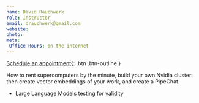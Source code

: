 ```yaml
---
name: David Rauchwerk
role: Instructor
email: drauchwerk@gmail.com
website: 
photo: 
meta:
 Office Hours: on the internet
---
```

[Schedule an appointment](#){: .btn .btn-outline }

How to rent supercomputers by the minute, build your own Nvidia cluster:
then create vector embeddings of your work, and create a PipeChat.
- Large Language Models testing for validity
